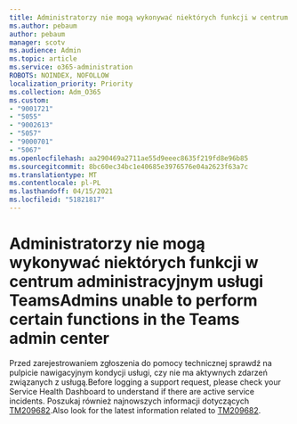 ```yaml
---
title: Administratorzy nie mogą wykonywać niektórych funkcji w centrum administracyjnym usługi Teams
ms.author: pebaum
author: pebaum
manager: scotv
ms.audience: Admin
ms.topic: article
ms.service: o365-administration
ROBOTS: NOINDEX, NOFOLLOW
localization_priority: Priority
ms.collection: Adm_O365
ms.custom:
- "9001721"
- "5055"
- "9002613"
- "5057"
- "9000701"
- "5067"
ms.openlocfilehash: aa290469a2711ae55d9eeec8635f219fd8e96b85
ms.sourcegitcommit: 8bc60ec34bc1e40685e3976576e04a2623f63a7c
ms.translationtype: MT
ms.contentlocale: pl-PL
ms.lasthandoff: 04/15/2021
ms.locfileid: "51821817"
---
```

# <a name="admins-unable-to-perform-certain-functions-in-the-teams-admin-center"></a><span data-ttu-id="42f79-102">Administratorzy nie mogą wykonywać niektórych funkcji w centrum administracyjnym usługi Teams</span><span class="sxs-lookup"><span data-stu-id="42f79-102">Admins unable to perform certain functions in the Teams admin center</span></span>

<span data-ttu-id="42f79-103">Przed zarejestrowaniem zgłoszenia do pomocy technicznej sprawdź na pulpicie nawigacyjnym kondycji usługi, czy nie ma aktywnych zdarzeń związanych z usługą.</span><span class="sxs-lookup"><span data-stu-id="42f79-103">Before logging a support request, please check your Service Health Dashboard to understand if there are active service incidents.</span></span> <span data-ttu-id="42f79-104">Poszukaj również najnowszych informacji dotyczących [TM209682](https://admin.microsoft.com/AdminPortal/Home/#/servicehealth?eventid=TM209682).</span><span class="sxs-lookup"><span data-stu-id="42f79-104">Also look for the latest information related to [TM209682](https://admin.microsoft.com/AdminPortal/Home/#/servicehealth?eventid=TM209682).</span></span>
